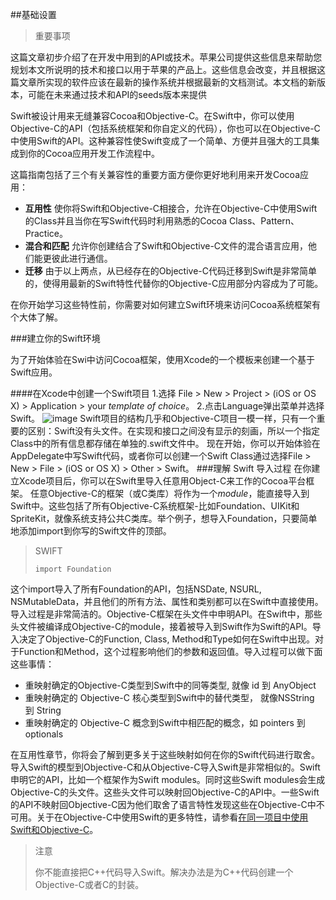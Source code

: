 ##基础设置
>重要事项
>
这篇文章初步介绍了在开发中用到的API或技术。苹果公司提供这些信息来帮助您规划本文所说明的技术和接口以用于苹果的产品上。这些信息会改变，并且根据这篇文章所实现的软件应该在最新的操作系统并根据最新的文档测试。本文档的新版本，可能在未来通过技术和API的seeds版本来提供

Swift被设计用来无缝兼容Cocoa和Objective-C。在Swift中，你可以使用Objective-C的API（包括系统框架和你自定义的代码），你也可以在Objective-C中使用Swift的API。这种兼容性使Swift变成了一个简单、方便并且强大的工具集成到你的Cocoa应用开发工作流程中。

这篇指南包括了三个有关兼容性的重要方面方便你更好地利用来开发Cocoa应用：

* **互用性** 使你将Swift和Objective-C相接合，允许在Objective-C中使用Swift的Class并且当你在写Swift代码时利用熟悉的Cocoa Class、Pattern、Practice。
* **混合和匹配** 允许你创建结合了Swift和Objective-C文件的混合语言应用，他们能更彼此进行通信。
* **迁移** 由于以上两点，从已经存在的Objective-C代码迁移到Swift是非常简单的，使得用最新的Swift特性代替你的Objective-C应用部分内容成为了可能。

在你开始学习这些特性前，你需要对如何建立Swift环境来访问Cocoa系统框架有个大体了解。

###建立你的Swift环境

为了开始体验在Swi中访问Cocoa框架，使用Xcode的一个模板来创建一个基于Swift应用。

####在Xcode中创建一个Swift项目
1.选择 File > New > Project > (iOS or OS X) > Application > your *template of choice*。
2.点击Language弹出菜单并选择Swift。
![image](https://developer.apple.com/library/prerelease/ios/documentation/Swift/Conceptual/BuildingCocoaApps/Art/newproject_2x.png)
Swift项目的结构几乎和Objective-C项目一模一样，只有一个重要的区别：Swift没有头文件。在实现和接口之间没有显示的刻画，所以一个指定Class中的所有信息都存储在单独的.swift文件中。
现在开始，你可以开始体验在AppDelegate中写Swift代码，或者你可以创建一个Swift Class通过选择File > New > File > (iOS or OS X) > Other > Swift。
###理解 Swift 导入过程
在你建立Xcode项目后，你可以在Swift里导入任意用Object-C来工作的Cocoa平台框架。
任意Objective-C的框架（或C类库）将作为一个*module*，能直接导入到Swift中。这些包括了所有Objective-C系统框架-比如Foundation、UIKit和SpriteKit，就像系统支持公共C类库。举个例子，想导入Foundation，只要简单地添加import到你写的Swift文件的顶部。
>SWIFT
>
>`import Foundation`

这个import导入了所有Foundation的API，包括NSDate, NSURL, NSMutableData，并且他们的所有方法、属性和类别都可以在Swift中直接使用。
导入过程是非常简洁的。Objective-C框架在头文件中申明API。在Swift中，那些头文件被编译成Objective-C的module，接着被导入到Swift作为Swift的API。导入决定了Objective-C的Function, Class, Method和Type如何在Swift中出现。对于Function和Method，这个过程影响他们的参数和返回值。导入过程可以做下面这些事情：
* 重映射确定的Objective-C类型到Swift中的同等类型, 就像 id 到 AnyObject
* 重映射确定的 Objective-C 核心类型到Swift中的替代类型， 就像NSString 到 String
* 重映射确定的 Objective-C 概念到Swift中相匹配的概念，如 pointers 到 optionals

在互用性章节，你将会了解到更多关于这些映射如何在你的Swift代码进行取舍。
导入Swift的模型到Objective-C和从Objective-C导入Swift是非常相似的。Swift申明它的API，比如一个框架作为Swift modules。同时这些Swift modules会生成Objective-C的头文件。这些头文件可以映射回Objective-C的API中。一些Swift的API不映射回Objective-C因为他们取舍了语言特性发现这些在Objective-C中不可用。关于在Objective-C中使用Swift的更多特性，请参看[在同一项目中使用Swift和Objective-C](http://)。

>注意
>
>你不能直接把C++代码导入Swift。解决办法是为C++代码创建一个Objective-C或者C的封装。
